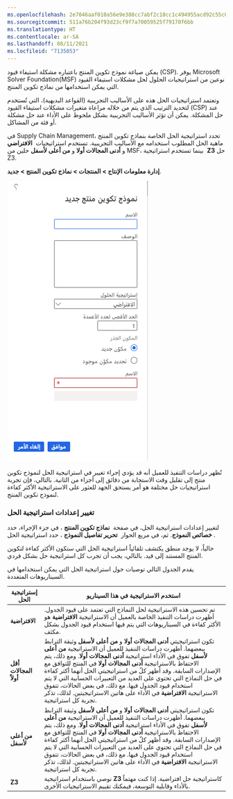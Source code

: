 ```yaml
---
ms.openlocfilehash: 2e7046aaf010a56e9e388cc7abf2c18cc1c494955acd92c55c0a157c946b6025
ms.sourcegitcommit: 511a76b204f93d23cf9f7a70059525f79170f6bb
ms.translationtype: HT
ms.contentlocale: ar-SA
ms.lasthandoff: 08/11/2021
ms.locfileid: "7135053"
---
```


يمكن صياغة نموذج تكوين المنتج باعتباره مشكلة استيفاء قيود (CSP). يوفر Microsoft Solver Foundation(MSF) نوعين من استراتيجيات الحلول لحل مشكلات استيفاء القيود التي يمكن استخدامها من نماذج تكوين المنتج.

وتعتمد استراتيجيات الحل هذه على الأساليب التجريبية (القواعد البديهية)، التي تُستخدم لتحديد الترتيب الذي يتم من خلاله مراعاة متغيرات مشكلات استيفاء القيود (CSP) عند حل المشكلة. يمكن أن تؤثر الأساليب التجريبية بشكل ملحوظ على الأداء عند حل مشكلة أو فئة من المشاكل.

في Supply Chain Management، تحدد استراتيجية الحل الخاصة بنماذج تكوين المنتج ماهية الحل المطلوب استخدامه مع الأساليب التجريبية.
تستخدم استراتيجيات  **الافتراضي** و **أدنى المجالات أولا** و **من أعلى لأسفل** حلين من MSF، بينما تستخدم استراتيجية  **Z3** حل Z3.

**إدارة معلومات الإنتاج > المنتجات > نماذج تكوين المنتج > جديد**.

![لقطة شاشة لصفحة نموذج تكوين المنتج مع استراتيجية الحل الافتراضية.](../media/solver-strategy-1.png)

تُظهر دراسات التنفيذ للعميل أنه قد يؤدي إجراء تغيير في استراتيجية الحل لنموذج تكوين منتج إلى تقليل وقت الاستجابة من دقائق إلى أجزاء من الثانية. بالتالي، فإن تجربة استراتيجيات حل مختلفة هو أمر يستحق الجهد للعثور على الاستراتيجية الأكثر كفاءة لنموذج تكوين المنتج.

### <a name="change-settings-for-the-solver-strategy"></a>تغيير إعدادات استراتيجية الحل

لتغيير إعدادات استراتيجية الحل، في صفحة  **نماذج تكوين المنتج** ، في جزء الإجراء، حدد  **خصائص النموذج**. ثم، في مربع الحوار  **تحرير تفاصيل النموذج** ، حدد استراتيجية الحل.

حالياً، لا يوجد منطق يكتشف تلقائياً استراتيجية الحل التي ستكون الأكثر كفاءة لتكوين المنتج المستند إلى قيد. بالتالي، يجب أن تجرب كل استراتيجية حل بشكل فردي.

يقدم الجدول التالي توصيات حول استراتيجية الحل التي يمكن استخدامها في السيناريوهات المتعددة.

  | إستراتيجية الحل       | استخدم الاستراتيجية في هذا السيناريو                                                                                                                                                                                                                                                                                                                                                                                                                                                                                                                                                          |
|-----------------------|--------------------------------------------------------------------------------------------------------------------------------------------------------------------------------------------------------------------------------------------------------------------------------------------------------------------------------------------------------------------------------------------------------------------------------------------------------------------------------------------------------------------------------------------------------------------------------------------|
| **الافتراضية**               | تم تحسين هذه الاستراتيجية لحل النماذج التي تعتمد على قيود الجدول. أظهرت دراسات التنفيذ الخاصة بالعميل أن الاستراتيجية **الافتراضية** هو الأكثر كفاءة في السيناريوهات التي يتم فيها استخدام قيود الجدول بشكل مكثف.                                                                                                                                                                                                                                                                                                                                            |
| **أقل المجالات أولاً** | تكون استراتيجيتي **أدنى المجالات أولا** و **من أعلى لأسفل** وثيقة الترابط ببعضهما. أظهرت دراسات التنفيذ للعميل أن الاستراتيجية **من أعلى لأسفل** تفوق في الأداء استراتيجية **أدنى المجالات أولا**. ومع ذلك، يتم الاحتفاظ بالاستراتيجية **أدنى المجالات أولا** في المنتج للتوافق مع الإصدارات السابقة. وقد أظهر كلٌ من استراتيجيتي الحل أنهما أكثر كفاءة في حل النماذج التي تحتوي على العديد من التعبيرات الحسابية التي لا يتم استخدام قيود الجدول فيها. مع ذلك، في بعض الحالات، تتفوق الاستراتيجية **الافتراضية** في الأداء على هاتين الاستراتيجيتين. لذلك، تذكر تجربة كل استراتيجية. |
| **من أعلى لأسفل**              | تكون استراتيجيتي **أدنى المجالات أولا** و **من أعلى لأسفل** وثيقة الترابط ببعضهما. أظهرت دراسات التنفيذ للعميل أن الاستراتيجية **من أعلى لأسفل** تفوق في الأداء استراتيجية **أدنى المجالات أولا**. ومع ذلك، يتم الاحتفاظ بالاستراتيجية **أدنى المجالات أولا** في المنتج للتوافق مع الإصدارات السابقة. وقد أظهر كلٌ من استراتيجيتي الحل أنهما أكثر كفاءة في حل النماذج التي تحتوي على العديد من التعبيرات الحسابية التي لا يتم استخدام قيود الجدول فيها. مع ذلك، في بعض الحالات، تتفوق الاستراتيجية **الافتراضية** في الأداء على هاتين الاستراتيجيتين. لذلك، تذكر تجربة كل استراتيجية. |
| **Z3**                    | نوصي باستخدام استراتيجية **Z3** كاستراتيجية حل افتراضية. إذا كنت مهتماً بالأداء وقابلية التوسعة، فيمكنك تقييم الاستراتيجيات الأخرى.                                                                                                                                                                                                                                                                                                                                                                                                                    |

